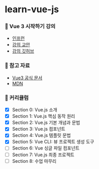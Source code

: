 # learn-vue-js

### 📗 Vue 3 시작하기 강의
- [인프런](https://www.inflearn.com/course/vue-3-%EC%8B%9C%EC%9E%91%ED%95%98%EA%B8%B0)
- [강의 교안](https://joshua1988.github.io/vue-camp/)
- [강의 깃허브](https://github.com/joshua1988/learn-vue-js?tab=readme-ov-file)

### 📄 참고 자료
- [Vue3 공식 문서](https://vuejs.org/guide/introduction.html)
- [MDN](https://developer.mozilla.org/en-US/)

### 🚀 커리큘럼
- [x] Section 0: Vue.js 소개
- [x] Section 1: Vue.js 핵심 동작 원리
- [x] Section 2: Vue.js 기본 개념과 문법
- [x] Section 3: Vue.js 컴포넌트
- [x] Section 4: Vue.js 템플릿 문법
- [x] Section 5: Vue CLI: 뷰 프로젝트 생성 도구
- [ ] Section 6: Vue 싱글 파일 컴포넌트
- [ ] Section 7: Vue.js 최종 프로젝트
- [ ] Section 8: 수업 마무리